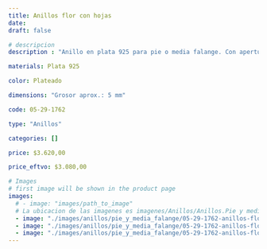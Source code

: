 ```yaml
---
title: Anillos flor con hojas
date: 
draft: false

# descripcion
description : "Anillo en plata 925 para pie o media falange. Con apertura para regular su medida."

materials: Plata 925

color: Plateado

dimensions: "Grosor aprox.: 5 mm"

code: 05-29-1762

type: "Anillos"

categories: []

price: $3.620,00

price_eftvo: $3.080,00

# Images
# first image will be shown in the product page
images:
  # - image: "images/path_to_image"
  # La ubicacion de las imagenes es imagenes/Anillos/Anillos.Pie y media falange/05-29-1762-anillos-flor-con-hojas
  - image: "./images/anillos/pie_y_media_falange/05-29-1762-anillos-flor-con-hojas_a.jpg"
  - image: "./images/anillos/pie_y_media_falange/05-29-1762-anillos-flor-con-hojas_b.jpg"
  - image: "./images/anillos/pie_y_media_falange/05-29-1762-anillos-flor-con-hojas_c.jpg"
---
```

